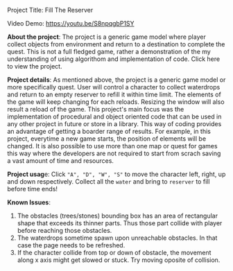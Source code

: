 Project Title: Fill The Reserver

Video Demo: https://youtu.be/S8npqgbP1SY

**About the project**: The project is a generic game model where player collect objects from environment and return to a destination to complete the quest. This is not a full fledged game, rather a demonstration of the my understanding of using algorithom and implementation of code. Click here to view the project.

**Project details**: As mentioned above, the project is a generic game model or more specifically quest. User will control a character to collect waterdrops and return to an empty reserver to refill it within time limit. The elements of the game will keep changing for each reloads. Resizing the window will also result a reload of the game. This project's main focus was the implementation of procedural and object oriented code that can be used in any other project in future or store in a library. This way of coding provides an advantage of getting a boarder range of results. For example, in this project, everytime a new game starts, the position of elements will be changed. It is also possible to use more than one map or quest for games this way where the developers are not required to start from scrach saving a vast amount of time and resources.

**Project usag**e: Click `"A", "D", "W", "S"` to move the character left, right, up and down respectively. Collect all the `water` and bring to `reserver` to fill before time ends!

**Known Issues**: 
1. The obstacles (trees/stones) bounding box has an area of rectangular shape that exceeds its thinner parts. Thus those part collide with player before reaching those obstacles.
2. The waterdrops sometime spawn upon unreachable obstacles. In that case the page needs to be refreshed.
3. If the character collide from top or down of obstacle, the movement along x axis might get slowed or stuck. Try moving oposite of collision.
